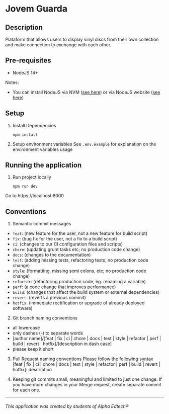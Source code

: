 # Jovem Guarda

## Description
Plataform that allows users to display vinyl discs from their own collection and make connection to exchange with each other. 

## Pre-requisites
- NodeJS 14+

Notes:

- You can install NodeJS via NVM ([see here](https://github.com/nvm-sh/nvm)) or via NodeJS website ([see here](https://nodejs.org/en/download/))

## Setup

1. Install Dependencies
    ```
    npm install
    ```
2. Setup environment variables
    See `.env.example` for explanation on the environment variables usage

## Running the application
1. Run project locally
   ```
   npm run dev
   ```

Go to https://localhost:8000

## Conventions
1. Semantic commit messages
- ``feat``: (new feature for the user, not a new feature for build script)
- ``fix``: (bug fix for the user, not a fix to a build script)
- ``ci``: (changes to our CI configuration files and scripts)
- ``chore``: (updating grunt tasks etc; no production code change)
- ``docs``: (changes to the documentation)
- ``test``: (adding missing tests, refactoring tests; no production code change)
- ``style``: (formatting, missing semi colons, etc; no production code change)
- ``refactor``: (refactoring production code, eg. renaming a variable)
- ``perf``: (a code change that improves performance)
- ``build``: (changes that affect the build system or external dependencies)
- ``revert``: (reverts a previous commit)
- ``hotfix``: (immediate rectification or upgrade of already deployed software)

2. Git branch naming conventions
- all lowercase
- only dashes (-) to separate words
- [author name]/[feat | fix | ci | chore | docs | test | style | refactor | perf | build | revert | hotfix]/[description in dash case]
- please keep it short

3. Pull Request naming conventions
Please follow the following syntax
[feat | fix | ci | chore | docs | test | style | refactor | perf | build | revert | hotfix]: description

4. Keeping git commits small, meaningful and limited to just one change. If you have more changes in your Merge request, create separate commit for each one.

---
###### This application was created by students of Alpha Edtech® 